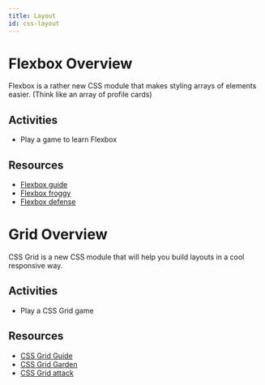 ```yaml
---
title: Layout
id: css-layout
---
```

# Flexbox Overview

Flexbox is a rather new CSS module that makes styling arrays of elements easier. (Think like an array of profile cards)

## Activities

- Play a game to learn Flexbox

## Resources

- [Flexbox guide](https://css-tricks.com/snippets/css/a-guide-to-flexbox/)
- [Flexbox froggy](https://flexboxfroggy.com/)
- [Flexbox defense](http://www.flexboxdefense.com/)


# Grid Overview

CSS Grid is a new CSS module that will help you build layouts in a cool responsive way.

## Activities

- Play a CSS Grid game

## Resources

- [CSS Grid Guide](https://css-tricks.com/snippets/css/complete-guide-grid/)
- [CSS Grid Garden](https://cssgridgarden.com/)
- [CSS Grid attack](https://codingfantasy.com/games/css-grid-attack)
